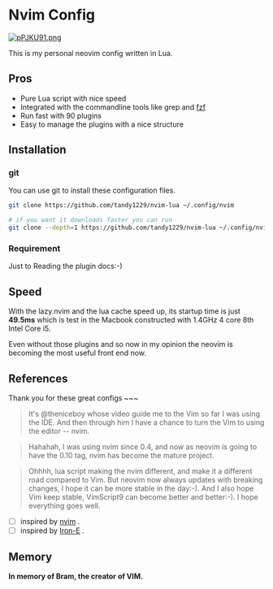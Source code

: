 # Nvim Config

<!-- [![pCqCxTH.png](https://s1.ax1x.com/2023/07/22/pCqCxTH.png)](https://imgse.com/i/pCqCxTH) -->
[![pPJKU91.png](https://s1.ax1x.com/2023/08/22/pPJKU91.png)](https://imgse.com/i/pPJKU91)

This is my personal neovim config written in Lua.

## Pros

- Pure Lua script with nice speed
- Integrated with the commandline tools like grep and [fzf](https://github.com/junegunn/fzf)
- Run fast with 90 plugins
- Easy to manage the plugins with a nice structure

## Installation

### git

You can use git to install these configuration files.

```bash
git clone https://github.com/tandy1229/nvim-lua ~/.config/nvim

# if you want it downloads faster you can run
git clone --depth=1 https://github.com/tandy1229/nvim-lua ~/.config/nvim
```

### Requirement

Just to Reading the plugin docs:-)

## Speed

With the lazy.nvim and the lua cache speed up, its startup time is just **49.5ms** which is test in the Macbook constructed with 1.4GHz 4 core 8th Intel Core i5.

Even without those plugins and so now in my opinion the neovim is becoming the most useful front end now.

## References

Thank you for these great configs \~~~

> It's @theniceboy whose video guide me to the Vim so far I was using the IDE. And then through him I have a chance to turn the Vim to using the editor -- nvim.

> Hahahah, I was using nvim since 0.4, and now as neovim is going to have the 0.10 tag, nvim has become the mature project.

> Ohhhh, lua script making the nvim different, and make it a different road compared to Vim. But neovim now always updates with breaking changes, I hope it can be more stable in the day:-). And I also hope Vim keep stable, VimScript9 can become better and better:-). I hope everything goes well.

- [ ] inspired by [nvim](https://github.com/theniceboy/nvim) .
- [ ] inspired by [Iron-E](https://github.com/Iron-E) .

## Memory

**In memory of Bram, the creator of VIM.**
